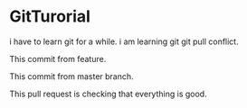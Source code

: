 # GitTurorial

i have to learn git for a while.
i am learning git
git pull conflict.

This commit from feature.

This commit from master branch.


This pull request is checking that everything is good.